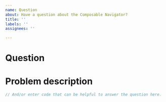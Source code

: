 ```yaml
---
name: Question
about: Have a question about the Composable Navigator?
title: ''
labels: ''
assignees: ''

---
```


# Question
[//]: # (Add your question here)

# Problem description
[//]: # (Describe what is unclear to you. Zip up a project that helps to answer the question and attach it by dragging it here.) 

```swift
// And/or enter code that can be helpful to answer the question here.

```